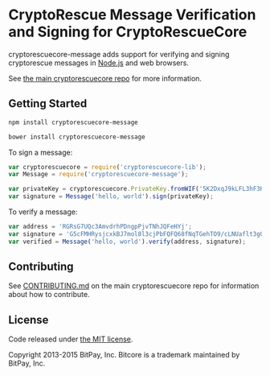 # CryptoRescue Message Verification and Signing for CryptoRescueCore




cryptorescuecore-message adds support for verifying and signing cryptorescue messages in [Node.js](http://nodejs.org/) and web browsers.

See [the main cryptorescuecore repo](https://github.com/cryptorescue-project/cryptorescuecore) for more information.

## Getting Started

```sh
npm install cryptorescuecore-message
```

```sh
bower install cryptorescuecore-message
```

To sign a message:

```javascript
var cryptorescuecore = require('cryptorescuecore-lib');
var Message = require('cryptorescuecore-message');

var privateKey = cryptorescuecore.PrivateKey.fromWIF('5K2DxqJ9kLFL3hF3KEWDftAig3TyAXenDxpr27PaLBieuSFo5PQ');
var signature = Message('hello, world').sign(privateKey);
```

To verify a message:

```javascript
var address = 'RGRsG7UQc3AmvdrhPDngpPjvTNhJQFeHYj';
var signature = 'G5cFMHRysjcxkBJ7mol8l3cjPbFQFQ68fNqTGehTO9/cLNUaflt3gQT//yAUp5fqWF0snDlZYkXJoooazBicRTg=';
var verified = Message('hello, world').verify(address, signature);
```

## Contributing

See [CONTRIBUTING.md](https://github.com/cryptorescue-project/cryptorescuecore/blob/master/CONTRIBUTING.md) on the main cryptorescuecore repo for information about how to contribute.

## License

Code released under [the MIT license](https://github.com/cryptorescue-project/cryptorescuecore/blob/master/LICENSE).

Copyright 2013-2015 BitPay, Inc. Bitcore is a trademark maintained by BitPay, Inc.
